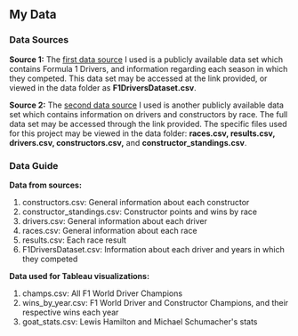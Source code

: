 ## My Data 

### Data Sources
**Source 1:** The [first data source](https://www.kaggle.com/datasets/dubradave/formula-1-drivers-dataset?select=F1DriversDataset.csv) I used is a publicly available data set which contains Formula 1 Drivers, and information regarding each season in which they competed. This data set may be accessed at the link provided, or viewed in the data folder as **F1DriversDataset.csv**.

**Source 2:** The [second data source](https://www.kaggle.com/datasets/rohanrao/formula-1-world-championship-1950-2020/data?select=constructor_standings.csv) I used is another publicly available data set which contains information on drivers and constructors by race. The full data set may be accessed through the link provided. The specific files used for this project may be viewed in the data folder: **races.csv, results.csv, drivers.csv, constructors.csv,** and **constructor_standings.csv**.

### Data Guide
**Data from sources:**
1. constructors.csv: General information about each constructor
2. constructor_standings.csv: Constructor points and wins by race
3. drivers.csv: General information about each driver
4. races.csv: General information about each race
5. results.csv: Each race result
6. F1DriversDataset.csv: Information about each driver and years in which they competed

**Data used for Tableau visualizations:**
1. champs.csv: All F1 World Driver Champions
2. wins_by_year.csv: F1 World Driver and Constructor Champions, and their respective wins each year
3. goat_stats.csv: Lewis Hamilton and Michael Schumacher's stats